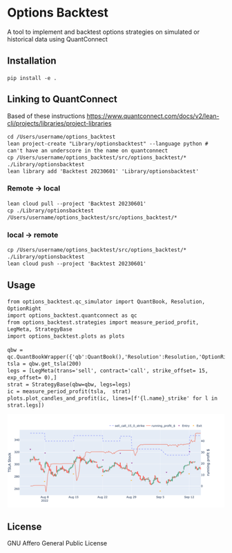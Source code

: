 # Options Backtest

A tool to implement and backtest options strategies on simulated or historical data using QuantConnect

## Installation

`pip install -e .`

## Linking to QuantConnect
Based of these instructions
https://www.quantconnect.com/docs/v2/lean-cli/projects/libraries/project-libraries

```
cd /Users/username/options_backtest
lean project-create "Library/optionsbacktest" --language python # can't have an underscore in the name on quantconnect
cp /Users/username/options_backtest/src/options_backtest/* ./Library/optionsbacktest 
lean library add 'Backtest 20230601' 'Library/optionsbacktest'
```

### Remote -> local
```
lean cloud pull --project 'Backtest 20230601'
cp ./Library/optionsbacktest /Users/username/options_backtest/src/options_backtest/*
```

### local -> remote
```
cp /Users/username/options_backtest/src/options_backtest/* ./Library/optionsbacktest
lean cloud push --project 'Backtest 20230601'
```

## Usage

```
from options_backtest.qc_simulator import QuantBook, Resolution, OptionRight
import options_backtest.quantconnect as qc
from options_backtest.strategies import measure_period_profit, LegMeta, StrategyBase
import options_backtest.plots as plots

qbw = qc.QuantBookWrapper({'qb':QuantBook(),'Resolution':Resolution,'OptionRight':OptionRight})
tsla = qbw.get_tsla(200)
legs = [LegMeta(trans='sell', contract='call', strike_offset= 15, exp_offset= 0),]  
strat = StrategyBase(qbw=qbw, legs=legs)
ic = measure_period_profit(tsla,  strat)
plots.plot_candles_and_profit(ic, lines=[f'{l.name}_strike' for l in strat.legs])
```
![Alt Text](images/CC.png)

## License
GNU Affero General Public License